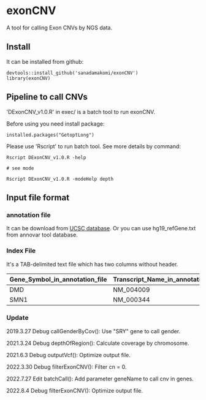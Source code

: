 # exonCNV
A tool for calling Exon CNVs by NGS data.

## Install
It can be installed from github:

```
devtools::install_github('sanadamakomi/exonCNV')
library(exonCNV)
```

## Pipeline to call CNVs
'DExonCNV_v1.0.R' in exec/ is a batch tool to run exonCNV.

Before using you need install package:

```
installed.packages("GetoptLong")
```

Please use 'Rscript' to run batch tool. See more details by command:

```
Rscript DExonCNV_v1.0.R -help

# see mode

Rscript DExonCNV_v1.0.R -modeHelp depth
```

## Input file format

### annotation file

It can be download from [UCSC database](http://hgdownload.cse.ucsc.edu/goldenPath/hg19/database/refGene.txt.gz). Or you can use hg19_refGene.txt from annovar tool database.

### Index File

It's a TAB-delimited text file which has two columns without header.

|Gene_Symbol_in_annotation_file|Transcript_Name_in_annotation_file|
|-|-|
|DMD|NM_004009|
|SMN1|NM_000344|

### Update

2019.3.27 Debug callGenderByCov(): Use "SRY" gene to call gender.

2021.3.24 Debug depthOfRegion(): Calculate coverage by chromosome.

2021.6.3  Debug outputVcf(): Optimize output file.

2022.3.30  Debug filterExonCNV(): Filter cn = 0.

2022.7.27  Edit batchCall(): Add parameter geneName to call cnv in genes.

2022.8.4  Debug filterExonCNV(): Optimize output file.
